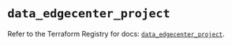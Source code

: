 # `data_edgecenter_project`

Refer to the Terraform Registry for docs: [`data_edgecenter_project`](https://registry.terraform.io/providers/edge-center/edgecenter/0.10.3/docs/data-sources/project).
